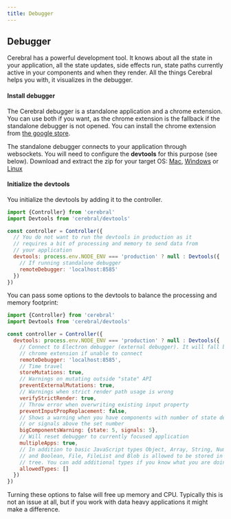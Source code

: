 ```yaml
---
title: Debugger
---
```


## Debugger

Cerebral has a powerful development tool. It knows about all the state in your application, all the state updates, side effects run, state paths currently active in your components and when they render. All the things Cerebral helps you with, it visualizes in the debugger.

#### Install debugger
The Cerebral debugger is a standalone application and a chrome extension. You can use both if you want, as the chrome extension is the fallback if the standalone debugger is not opened. You can install the chrome extension from [the google store](https://chrome.google.com/webstore/detail/cerebral2-debugger/ghoadjdodkgkbbmhhpbfhgikjgjelojc).

The standalone debugger connects to your application through websockets. You will need to configure the **devtools** for this purpose (see below). Download and extract the zip for your target OS: [Mac](https://docs.google.com/uc?id=0B1pYKovu9UpybHRMRm9YZU10WUU&export=download), [Windows](https://docs.google.com/uc?id=0B1pYKovu9UpyU0lkU2UyWklMV28&export=download) or [Linux](https://docs.google.com/uc?id=0B1pYKovu9UpyWE85UWVHNFRCQkk&export=download)

#### Initialize the devtools
You initialize the devtools by adding it to the controller.

```js
import {Controller} from 'cerebral'
import Devtools from 'cerebral/devtools'

const controller = Controller({
  // You do not want to run the devtools in production as it
  // requires a bit of processing and memory to send data from
  // your application
  devtools: process.env.NODE_ENV === 'production' ? null : Devtools({
    // If running standalone debugger
    remoteDebugger: 'localhost:8585'
  })
})
```

You can pass some options to the devtools to balance the processing and memory footprint:

```js
import {Controller} from 'cerebral'
import Devtools from 'cerebral/devtools'

const controller = Controller({
  devtools: process.env.NODE_ENV === 'production' ? null : Devtools({
    // Connect to Electron debugger (external debugger). It will fall back to
    // chrome extension if unable to connect
    remoteDebugger: 'localhost:8585',
    // Time travel
    storeMutations: true,
    // Warnings on mutating outside "state" API
    preventExternalMutations: true,
    // Warnings when strict render path usage is wrong
    verifyStrictRender: true,
    // Throw error when overwriting existing input property
    preventInputPropReplacement: false,
    // Shows a warning when you have components with number of state dependencies
    // or signals above the set number
    bigComponentsWarning: {state: 5, signals: 5},
    // Will reset debugger to currently focused application
    multipleApps: true,
    // In addition to basic JavaScript types Object, Array, String, Number
    // and Boolean, File, FileList and Blob is allowed to be stored in state
    // tree. You can add additional types if you know what you are doing :)
    allowedTypes: []
  })
})
```

Turning these options to false will free up memory and CPU. Typically this is not an issue at all, but if you work with data heavy applications it might make a difference.

